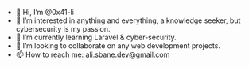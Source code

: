 - 👋 Hi, I’m @0x41-li
- 👀 I’m interested in anything and everything, a knowledge seeker, but cybersecurity is my passion.
- 🌱 I’m currently learning Laravel & cyber-security.
- 💞️ I’m looking to collaborate on any web development projects.
- 📫 How to reach me: ali.sbane.dev@gmail.com

<!---
0x41-li/0x41-li is a ✨ special ✨ repository because its `README.md` (this file) appears on your GitHub profile.
You can click the Preview link to take a look at your changes.
--->

